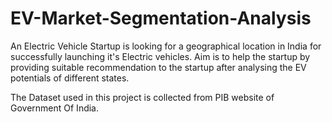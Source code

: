 # EV-Market-Segmentation-Analysis
An Electric Vehicle Startup is looking for a geographical location in India for successfully launching it's Electric vehicles. Aim is to help the startup by providing suitable recommendation to the startup after analysing the EV potentials of different states.

The Dataset used in this project is collected from PIB website of Government Of India.
